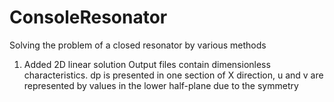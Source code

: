 # ConsoleResonator
Solving the problem of a closed resonator by various methods

1. Added 2D linear solution
Output files contain dimensionless characteristics.
dp is presented in one section of X direction, u and v are represented by values in the lower half-plane due to the symmetry
